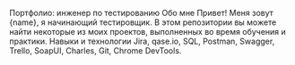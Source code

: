 Портфолио: инженер по тестированию
Обо мне
Привет! Меня зовут {name}, я начинающий тестировщик. 
В этом репозитории вы можете найти некоторые из моих проектов, выполненных во время обучения и практики. 
Навыки и технологии
Jira, qase.io, SQL, Postman, Swagger, Trello, SoapUI, Charles, Git, Chrome DevTools.
